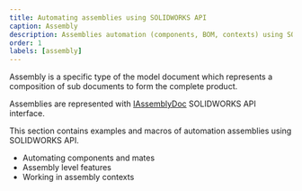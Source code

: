 ```yaml
---
title: Automating assemblies using SOLIDWORKS API
caption: Assembly
description: Assemblies automation (components, BOM, contexts) using SOLIDWORKS API
order: 1
labels: [assembly]
---
```

Assembly is a specific type of the model document which represents a composition of sub documents to form the complete product.

Assemblies are represented with [IAssemblyDoc](https://help.solidworks.com/2018/english/api/sldworksapi/SolidWorks.Interop.sldworks~SolidWorks.Interop.sldworks.IAssemblyDoc.html) SOLIDWORKS API interface.

This section contains examples and macros of automation assemblies using SOLIDWORKS API.

* Automating components and mates
* Assembly level features
* Working in assembly contexts
